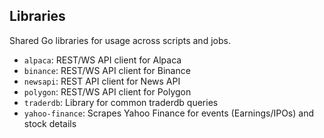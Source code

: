 ## Libraries

Shared Go libraries for usage across scripts and jobs.

- `alpaca`: REST/WS API client for Alpaca
- `binance`: REST/WS API client for Binance
- `newsapi`: REST API client for News API
- `polygon`: REST/WS API client for Polygon
- `traderdb`: Library for common traderdb queries
- `yahoo-finance`: Scrapes Yahoo Finance for events (Earnings/IPOs) and stock details
